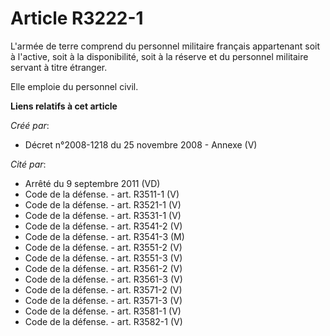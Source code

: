 # Article R3222-1

L'armée de terre comprend du personnel militaire français appartenant soit à l'active, soit à la disponibilité, soit à la
réserve et du personnel militaire servant à titre étranger.

Elle emploie du personnel civil.

**Liens relatifs à cet article**

_Créé par_:

  - Décret n°2008-1218 du 25 novembre 2008 -  Annexe (V)

_Cité par_:

  - Arrêté du 9 septembre 2011 (VD)
  - Code de la défense. - art. R3511-1 (V)
  - Code de la défense. - art. R3521-1 (V)
  - Code de la défense. - art. R3531-1 (V)
  - Code de la défense. - art. R3541-2 (V)
  - Code de la défense. - art. R3541-3 (M)
  - Code de la défense. - art. R3551-2 (V)
  - Code de la défense. - art. R3551-3 (V)
  - Code de la défense. - art. R3561-2 (V)
  - Code de la défense. - art. R3561-3 (V)
  - Code de la défense. - art. R3571-2 (V)
  - Code de la défense. - art. R3571-3 (V)
  - Code de la défense. - art. R3581-1 (V)
  - Code de la défense. - art. R3582-1 (V)
